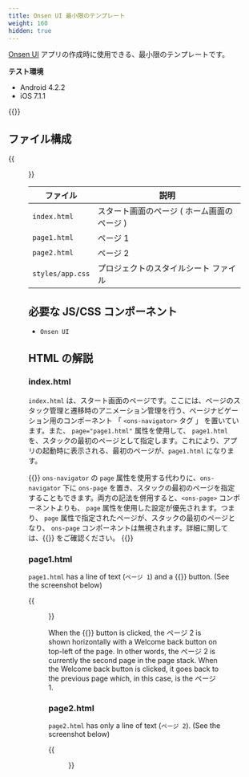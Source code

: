 ```yaml
---
title: Onsen UI 最小限のテンプレート
weight: 160
hidden: true
---
```


[Onsen UI](https://ja.onsen.io/) アプリの作成時に使用できる、最小限のテンプレートです。

**テスト環境**

- Android 4.2.2
- iOS 7.1.1

{{<iframeApp src="https://monaca.github.io/project-templates/7-ons-minimum/www/index.html">}}

## ファイル構成                                          

{{<figure src="/images/sampleapp/onsen_ui_minimum_project/minimum_1.png">}}   

ファイル | 説明
--------------|-----------------------------------
`index.html` | スタート画面のページ ( ホーム画面のページ )
`page1.html` | ページ 1
`page2.html` | ページ 2
`styles/app.css` | プロジェクトのスタイルシート ファイル

必要な JS/CSS コンポーネント
----------------------------

- `Onsen UI`

## HTML の解説                                      

### index.html                                       

`index.html` は、スタート画面のページです。ここには、ページのスタック管理と遷移時のアニメーション管理を行う、ページナビゲーション用のコンポーネント 「 `<ons-navigator>` タグ 」 を置いています。また、
`page="page1.html"` 属性を使用して、 `page1.html`
を、スタックの最初のページとして指定します。これにより、アプリの起動時に表示される、最初のページが、`page1.html`
になります。

{{<note>}}
<code>ons-navigator</code> の <code>page</code> 属性を使用する代わりに、<code>ons-navigator</code> 下に <code>ons-page</code>
を置き、スタックの最初のページを指定することもできます。両方の記法を併用すると、`<ons-page>`
コンポーネントよりも、 <code>page</code> 属性を使用した設定が優先されます。つまり、
<code>page</code> 属性で指定されたページが、スタックの最初のページとなり、
<code>ons-page</code> コンポーネントは無視されます。詳細に関しては、{{<link href="https://ja.onsen.io/v2/api/js/ons-navigator.html#reference-detail" title="Onsen UI のマニュアル">}} をご確認ください。
{{</note>}}

### page1.html

`page1.html` has a line of text (`ページ 1`) and a {{<guilabel name="Push ページ 2">}} button.
(See the screenshot below)

{{<figure src="/images/sampleapp/onsen_ui_minimum_project/minimum_2.png" width="300">}}   

When the {{<guilabel name="Push ページ 2">}} button is clicked, the ページ 2 is shown
horizontally with a Welcome back button on top-left of the page. In
other words, the ページ 2 is currently the second page in the page
stack. When the Welcome back button is clicked, it goes back to the
previous page which, in this case, is the ページ 1.

### page2.html

`page2.html` has only a line of text (`ページ 2`). (See the screenshot
below)

{{<figure src="/images/sampleapp/onsen_ui_minimum_project/minimum_3.png" width="300">}}   

